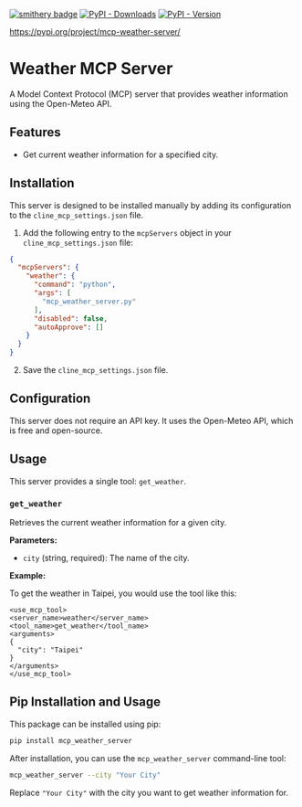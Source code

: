 [![smithery badge](https://smithery.ai/badge/@isdaniel/mcp_weather_server)](https://smithery.ai/server/@isdaniel/mcp_weather_server)
[![PyPI - Downloads](https://img.shields.io/pypi/dm/mcp-weather-server)](https://pypi.org/project/mcp-weather-server/)
[![PyPI - Version](https://img.shields.io/pypi/v/mcp-weather-server)](https://pypi.org/project/mcp-weather-server/)

https://pypi.org/project/mcp-weather-server/

# Weather MCP Server

A Model Context Protocol (MCP) server that provides weather information using the Open-Meteo API.

## Features

* Get current weather information for a specified city.

## Installation

This server is designed to be installed manually by adding its configuration to the `cline_mcp_settings.json` file.

1.  Add the following entry to the `mcpServers` object in your `cline_mcp_settings.json` file:

```json
{
  "mcpServers": {
    "weather": {
      "command": "python",
      "args": [
        "mcp_weather_server.py"
      ],
      "disabled": false,
      "autoApprove": []
    }
  }
}
```

2. Save the `cline_mcp_settings.json` file.

## Configuration

This server does not require an API key. It uses the Open-Meteo API, which is free and open-source.

## Usage

This server provides a single tool: `get_weather`.

### `get_weather`

Retrieves the current weather information for a given city.

**Parameters:**

*   `city` (string, required): The name of the city.

**Example:**

To get the weather in Taipei, you would use the tool like this:

```
<use_mcp_tool>
<server_name>weather</server_name>
<tool_name>get_weather</tool_name>
<arguments>
{
  "city": "Taipei"
}
</arguments>
</use_mcp_tool>
```

## Pip Installation and Usage

This package can be installed using pip:

```bash
pip install mcp_weather_server
```

After installation, you can use the `mcp_weather_server` command-line tool:

```bash
mcp_weather_server --city "Your City"
```

Replace `"Your City"` with the city you want to get weather information for.
